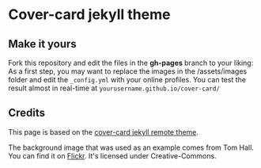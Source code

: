 # Cover-card jekyll theme

## Make it yours

Fork this repository and edit the files in the **gh-pages** branch to your liking: As a first step, you may want to replace the images in the /assets/images folder and edit the `_config.yml` with your online profiles. You can test the result almost in real-time at `yourusername.github.io/cover-card/`

## Credits
This page is based on the [cover-card jekyll remote theme](https://github.com/epidrome/cover-card/).

The background image that was used as an example comes from Tom Hall.
You can find it on [Flickr](https://flic.kr/p/pqEPBb).
It's licensed under Creative-Commons.

